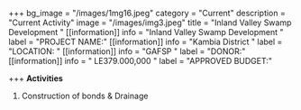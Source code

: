 +++
bg_image = "/images/1mg16.jpeg"
category = "Current"
description = "Current Activity"
image = "/images/img3.jpeg"
title = "Inland Valley  Swamp  Development  "
[[information]]
info = "Inland Valley  Swamp  Development  "
label = "PROJECT NAME:"
[[information]]
info = "Kambia District "
label = "LOCATION: "
[[information]]
info = "GAFSP "
label = "DONOR:"
[[information]]
info = " LE379.000,000 "
label = "APPROVED BUDGET:"

+++
**Activities**

1. Construction of bonds & Drainage